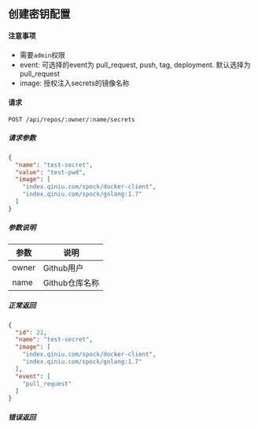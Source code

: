 ## 创建密钥配置

#### 注意事项

- 需要`admin`权限
- event: 可选择的event为 pull_request, push, tag, deployment. 默认选择为 pull_request  
- image: 授权注入secrets的镜像名称

#### 请求

```
POST /api/repos/:owner/:name/secrets
```

##### 请求参数

```json
{
  "name": "test-secret",
  "value": "test-pwd",
  "image": [
    "index.qiniu.com/spock/docker-client",
    "index.qiniu.com/spock/golang:1.7"
  ]
}
```

##### 参数说明

|参数|说明|
|---|---|
|owner|Github用户|
|name|Github仓库名称|

##### 正常返回

```json
{
  "id": 22,
  "name": "test-secret",
  "image": [
    "index.qiniu.com/spock/docker-client",
    "index.qiniu.com/spock/golang:1.7"
  ],
  "event": [
    "pull_request"
  ]
}
```	
##### 错误返回
